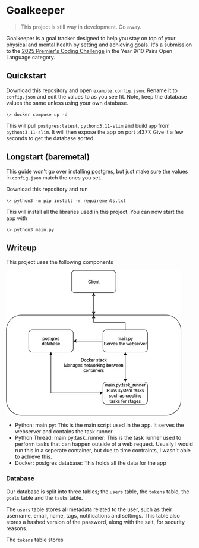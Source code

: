 # Goalkeeper
> This project is still way in development. Go away.

Goalkeeper is a goal tracker designed to help you stay on top of your physical and mental health by setting and achieving goals. It's a submission to the [2025 Premier's Coding Challenge](https://education.qld.gov.au/about-us/events-awards/awards-competitions/premiers-coding-challenge) in the Year 9/10 Pairs Open Language category.

## Quickstart

Download this repository and open `example.config.json`. Rename it to `config.json` and edit the values to as you see fit. Note, keep the database values the same unless using your own database.

```
\> docker compose up -d
```
This will pull `postgres:latest`, `python:3.11-slim` and build `app` from `python:3.11-slim`. It will then expose the app on port :4377. Give it a few seconds to get the database sorted.

## Longstart (baremetal)

This guide won't go over installing postgres, but just make sure the values in `config.json` match the ones you set.

Download this repository and run
```
\> python3 -m pip install -r requirements.txt
```
This will install all the libraries used in this project.
You can now start the app with
```
\> python3 main.py
```


## Writeup

This project uses the following components

![Map of the project](/docs/assets/map.png)

- Python: main.py: This is the main script used in the app. It serves the webserver and contains the task runner
- Python Thread: main.py:task_runner: This is the task runner used to perform tasks that can happen outside of a web request. Usually I would run this in a seperate container, but due to time contraints, I wasn't able to achieve this.
- Docker: postgres database: This holds all the data for the app

### Database

Our database is split into three tables; the `users` table, the `tokens` table, the `goals` table and the `tasks` table. 

The `users` table stores all metadata related to the user, such as their username, email, name, tags, notifications and settings. This table also stores a hashed version of the password, along with the salt, for security reasons.

The `tokens` table stores

